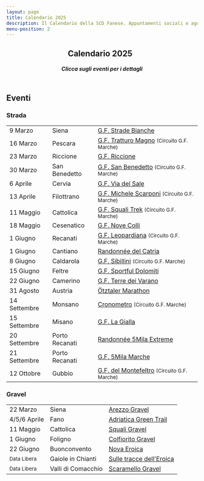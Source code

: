 ```yaml
---
layout: page
title: Calendario 2025
description: Il Calendario della SCD Fanese. Appuntamenti sociali e agonistici.
menu-position: 2
---
```


<div id="main" class="alt">
  <section id="calendario">
    <div class="inner">
      <header class="major">
        <h1>
          Calendario 2025
          &nbsp;
          <a
            href="https://calendar.google.com/calendar/u/0?cid=MDBmZWJiZDI2ZmMyNzE1YTFlMjg2MTE5MDVmMDhhYzNmMGEyNGZkMjkwMjc0NDJkMGY2NzlkYjlmOTNmOGRhOUBncm91cC5jYWxlbmRhci5nb29nbGUuY29t"
            target="_blank"
            class="fa-regular fa-calendar-plus"
            title="Google Calendar">
          </a>
          <a
            href="https://calendar.google.com/calendar/ical/00febbd26fc2715a1e28611905f08ac3f0a24fd29027442d0f679db9f93f8da9%40group.calendar.google.com/public/basic.ics"
            target="_blank"
            class="fa-regular fa-circle-down"
            title="Link iCalendar">
          </a>
        </h1>
        <h5>Clicca sugli eventi per i dettagli</h5>
      </header>
      <!-- <div class="row">
        <div class="6u 12u$(small)">
          <h2>Appuntamenti Sociali</h2>
          <div class="table-wrapper">
            <table class="alt">
              <tbody>
                <tr data-date="20250423">
                  <td>23 Aprile</td>
                  <td><a href="/mediofondo-della-fortuna">14° Mediofondo della Fortuna</a></td>
                </tr>
              </tbody>
            </table>
          </div>
        </div>
      </div> -->
      <div class="row">
        <div class="12u">
          <h2>Eventi</h2>
        </div>
        <div class="8u 12u$(small)">
          <div class="table-wrapper">
            <h3>Strada</h3>
            <table class="alt">
              <tbody>
                <tr data-date="20250309">
                  <td>9 Marzo</td>
                  <td>Siena</td>
                  <td><a href="https://gfstradebianche.it/" target="_blank">G.F. Strade Bianche</a></td>
                </tr>
                <tr data-date="20250316">
                  <td>16 Marzo</td>
                  <td>Pescara</td>
                  <td><a href="https://www.fondotratturomagno.it/" target="_blank">G.F. Tratturo Magno</a> <small>(Circuito G.F. Marche)</small></td>
                </tr>
                <tr data-date="20250323">
                  <td>23 Marzo</td>
                  <td>Riccione</td>
                  <td><a href="https://www.granfondoriccione.com/" target="_blank">G.F. Riccione</a></td>
                </tr>
                <tr data-date="20250330">
                  <td>30 Marzo</td>
                  <td>San Benedetto</td>
                  <td><a href="https://www.granfondosanbenedettodeltronto.it/" target="_blank">G.F. San Benedetto</a> <small>(Circuito G.F. Marche)</small></td>
                </tr>
                <tr data-date="20250406">
                  <td>6 Aprile</td>
                  <td>Cervia</td>
                  <td><a href="https://www.granfondoviadelsale.com/" target="_blank">G.F. Via del Sale</a></td>
                </tr>
                <tr data-date="20250413">
                  <td>13 Aprile</td>
                  <td>Filottrano</td>
                  <td><a href="https://www.michelescarponi.it/granfondo/" target="_blank">G.F. Michele Scarponi</a> <small>(Circuito G.F. Marche)</small></td>
                </tr>
                <tr data-date="20250511">
                  <td>11 Maggio</td>
                  <td>Cattolica</td>
                  <td><a href="https://www.granfondosquali.it/" target="_blank">G.F. Squali Trek</a> <small>(Circuito G.F. Marche)</small></td>
                </tr>
                <tr data-date="20250518">
                  <td>18 Maggio</td>
                  <td>Cesenatico</td>
                  <td><a href="https://www.novecolli.it/" target="_blank">G.F. Nove Colli</a></td>
                </tr>
               <tr data-date="20250601">
                  <td>1 Giugno</td>
                  <td>Recanati</td>
                  <td><a href="http://www.fondoleopardiana.com/" target="_blank">G.F. Leopardiana</a> <small>(Circuito G.F. Marche)</small></td>
                </tr>
                <tr data-date="20250601">
                  <td>1 Giugno</td>
                  <td>Cantiano</td>
                  <td><a href="https://www.facebook.com/profile.php?id=100075917361917" target="_blank">Randonnée del Catria</a></td>
                </tr>
                <tr data-date="20250608">
                  <td>8 Giugno</td>
                  <td>Caldarola</td>
                  <td><a href="https://www.granfondodeisibillini.it/" target="_blank">G.F. Sibillini</a> <small>(Circuito G.F. Marche)</small></td>
                </tr>
                <tr data-date="20250615">
                  <td>15 Giugno</td>
                  <td>Feltre</td>
                  <td><a href="https://www.sportfuldolomitirace.it/" target="_blank">G.F. Sportful Dolomiti</a></td>
                </tr>
                <tr data-date="20250622">
                  <td>22 Giugno</td>
                  <td>Camerino</td>
                  <td><a href="https://www.terredeivarano.it/" target="_blank">G.F. Terre dei Varano</a></td>
                </tr>
                <tr data-date="20250831">
                  <td>31 Agosto</td>
                  <td>Austria</td>
                  <td><a href="https://www.oetztaler-radmarathon.com/it/home.html" target="_blank">Ötztaler Marathon</a></td>
                </tr>
               <tr data-date="20250914">
                  <td>14 Settembre</td>
                  <td>Monsano</td>
                  <td><a href="https://www.endu.net/en/events/cronometro-monsano/" target="_blank">Cronometro</a> <small>(Circuito G.F. Marche)</small></td>
                </tr>
                <tr data-date="20250915">
                  <td>15 Settembre</td>
                  <td>Misano</td>
                  <td><a href="https://giallacycling.com/gara/granfondo-strada/" target="_blank">G.F. La Gialla</a></td>
                </tr>
                <tr data-date="20250920">
                  <td>20 Settembre</td>
                  <td>Porto Recanati</td>
                  <td><a href="https://www.5milamarche.com/" target="_blank">Randonnée 5Mila Extreme</a></td>
                </tr>
                <tr data-date="20250921">
                  <td>21 Settembre</td>
                  <td>Porto Recanati</td>
                  <td><a href="https://www.5milamarche.com/" target="_blank">G.F. 5Mila Marche</a></td>
                </tr>
                <tr data-date="20251012">
                  <td>12 Ottobre</td>
                  <td>Gubbio</td>
                  <td><a href="https://granfondogubbio.it/" target="_blank">G.F. del Montefeltro</a> <small>(Circuito G.F. Marche)</small></td>
                </tr>
              </tbody>
            </table>
          </div>
        </div>
        <div class="8u 12u$(small)">
          <div class="table-wrapper">
            <h3>Gravel</h3>
            <table class="alt">
              <tbody>
                <tr data-date="20250322">
                  <td>22 Marzo</td>
                  <td>Siena</td>
                  <td><a href="https://www.arezzogravel.com/" target="_blank">Arezzo Gravel</a></td>
                </tr>
                <tr data-date="20250404">
                  <td>4/5/6 Aprile</td>
                  <td>Fano</td>
                  <td><a href="https://www.adriaticgreentrail.it/" target="_blank">Adriatica Green Trail</a></td>
                </tr>
                <tr data-date="20250322">
                  <td>11 Maggio</td>
                  <td>Cattolica</td>
                  <td><a href="https://www.granfondosquali.it/squali-gravel/" target="_blank">Squali Gravel</a></td>
                </tr>
                <tr data-date="20250601">
                  <td>1 Giugno</td>
                  <td>Foligno</td>
                  <td><a href="https://www.colfioritogravel.com/" target="_blank">Colfiorito Gravel</a></td>
                </tr>
                <tr data-date="20250622">
                  <td>22 Giugno</td>
                  <td>Buonconvento</td>
                  <td><a href="https://eroica.cc/it/nova-eroica" target="_blank">Nova Eroica</a></td>
                </tr>
                <tr data-date="20251231">
                  <td><small>Data Libera</small></td>
                  <td>Gaiole in Chianti</td>
                  <td><a href="https://it.wikiloc.com/percorsi-gravel-bike/leroica-78-km-29622618" target="_blank">Sulle tracce dell'Eroica</a></td>
                </tr>
                <tr data-date="20251231">
                  <td><small>Data Libera</small></td>
                  <td>Valli di Comacchio</td>
                  <td><a href="https://scaramellogravel.cc/" target="_blank">Scaramello Gravel</a></td>
                </tr>
              </tbody>
            </table>
          </div>
        </div>
      </div>
    </div>
  </section>
</div>

<!-- <div id="cal0604" class="modal">
  <p>
  </p>
</div> -->
